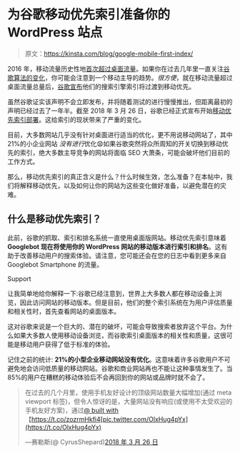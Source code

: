 # 为谷歌移动优先索引准备你的 WordPress 站点

> 原文：<https://kinsta.com/blog/google-mobile-first-index/>

2016 年，移动流量历史性地[首次超过桌面流量](https://techcrunch.com/2016/11/01/mobile-internet-use-passes-desktop-for-the-first-time-study-finds/)。如果你在过去几年里一直关注[谷歌算法的变化](https://moz.com/google-algorithm-change)，你可能会注意到一个移动主导的趋势。*很方便*，就在移动流量超过桌面流量总量后，[谷歌宣布](https://webmasters.googleblog.com/2016/11/mobile-first-indexing.html)他们的搜索引擎索引将过渡到移动优先。

虽然谷歌证实该声明不会立即发布，并将随着测试的进行慢慢推出，但距离最初的声明已经过去了一年半。截至 2018 年 3 月 26 日，谷歌已经正式宣布开始[移动优先索引部署](https://webmasters.googleblog.com/2018/03/rolling-out-mobile-first-indexing.html)。这给索引的现状带来了严重的变化。

目前，大多数网站几乎没有针对桌面进行适当的优化，更不用说移动网站了，其中 21%的小企业网站 *没有进行*优化😧如果谷歌突然将众所周知的开关切换到移动优先的索引，绝大多数主导竞争的网站将面临 SEO 大萧条，可能会破坏他们目前的工作方式。

那么，移动优先索引的真正含义是什么？什么时候生效，怎么准备？在本帖中，我们将解释移动优先，以及如何让你的网站为这些变化做好准备，以避免潜在的灾难。



## 什么是移动优先索引？

此前，谷歌的抓取、索引和排名系统一直使用桌面版网站。移动优先索引意味着 **Googlebot 现在将使用你的 WordPress 网站的移动版本进行索引和排名**。这有助于改善移动用户的搜索体验。请注意，您可能还会在您的日志中看到更多来自 Googlebot Smartphone 的流量。

Support









让我简单地给你解释一下:谷歌已经注意到，世界上大多数人都在移动设备上浏览，因此访问网站的移动版本。但是目前，他们的整个索引系统在为用户评估质量和相关性时，首先查看网站的桌面版本。

这对谷歌来说是一个巨大的、潜在的破坏，可能会导致搜索者放弃这个平台。为什么如果大多数人使用移动设备浏览，而谷歌索引桌面版本的相关性和质量，这很可能是移动用户获得了低于标准的体验。

记住之前的统计: **21%的小型企业移动网站没有优化**。这意味着许多谷歌用户不可避免地会访问低质量的移动网站。谷歌和商业网站再也不能让这种事情发生了。当 85%的用户在糟糕的移动体验后不会再回到你的网站或品牌时就不会了。

> 在过去的几个月里，使用手机友好设计的顶级网站数量大幅增加(通过 meta viewport 标签)，但令人惊讶的是，大量网站没有响应(或使用不太受欢迎的手机友好方案)，通过[@ built with](https://twitter.com/builtwith?ref_src=twsrc%5Etfw)【https://t.co/zozrmHkfi4[pic.twitter.com/OlxHug4pYx](https://t.co/OlxHug4pYx)
> 
> —赛勒斯(@ CyrusShepard)[2018 年 3 月 26 日](https://twitter.com/CyrusShepard/status/978341195402289152?ref_src=twsrc%5Etfw)